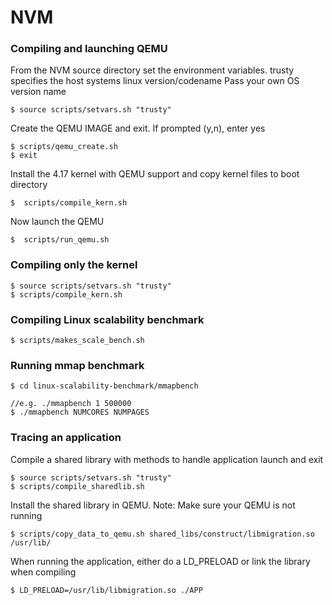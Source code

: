 # NVM

### Compiling and launching QEMU 

From the NVM source directory set the environment variables.
trusty specifies the host systems linux version/codename 
Pass your own OS version name
```
$ source scripts/setvars.sh "trusty"   
```

Create the QEMU IMAGE and exit.  If prompted (y,n), enter yes
```
$ scripts/qemu_create.sh  
$ exit
```

Install the 4.17 kernel with QEMU support and copy kernel files to boot directory
```
$  scripts/compile_kern.sh
```

Now launch the QEMU
```
$  scripts/run_qemu.sh
```

### Compiling only the kernel
```
$ source scripts/setvars.sh "trusty"
$ scripts/compile_kern.sh
```

### Compiling Linux scalability benchmark
```
$ scripts/makes_scale_bench.sh
```

### Running mmap benchmark
```
$ cd linux-scalability-benchmark/mmapbench

//e.g. ./mmapbench 1 500000 
$ ./mmapbench NUMCORES NUMPAGES
```

### Tracing an application

Compile a shared library with methods to handle application launch 
and exit
```
$ source scripts/setvars.sh "trusty"
$ scripts/compile_sharedlib.sh
```

Install the shared library in QEMU. Note: Make sure your QEMU is not running
```
$ scripts/copy_data_to_qemu.sh shared_libs/construct/libmigration.so /usr/lib/
```
When running the application, either do a LD_PRELOAD or link the library when compiling
```
$ LD_PRELOAD=/usr/lib/libmigration.so ./APP
```
